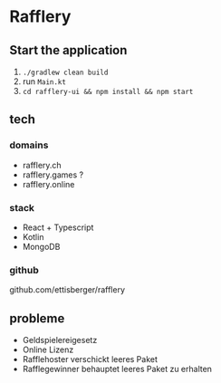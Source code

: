 # Rafflery

## Start the application

1. `./gradlew clean build`
2. run `Main.kt`
3. `cd rafflery-ui && npm install && npm start`

## tech



### domains
- rafflery.ch
- rafflery.games ?
- rafflery.online

### stack
- React + Typescript 
- Kotlin 
- MongoDB

### github
github.com/ettisberger/rafflery

### 

## probleme
- Geldspielereigesetz 
- Online Lizenz
- Rafflehoster verschickt leeres Paket
- Rafflegewinner behauptet leeres Paket zu erhalten
